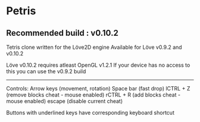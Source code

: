 # Petris

Recommended build : v0.10.2
------------------------------------------
Tetris clone written for the Löve2D engine
Available for Löve v0.9.2 and v0.10.2

Löve v0.10.2 requires atleast OpenGL v1.2.1
If your device has no access to this you can use the v0.9.2 build


------------------------------------------
Controls:
Arrow keys   (movement, rotation)
Space bar    (fast drop)
lCTRL + Z    (remove blocks cheat - mouse enabled)
rCTRL + R    (add blocks cheat - mouse enabled)
escape       (disable current cheat)

Buttons with underlined keys have corresponding keyboard shortcut
